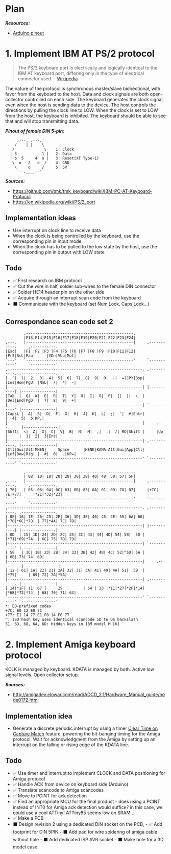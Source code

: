 # Plan

***Resources:***
- [Arduino pinout](https://docs.arduino.cc/resources/pinouts/A000066-full-pinout.pdf)

# 1. Implement IBM AT PS/2 protocol

> The PS/2 keyboard port is electrically and logically identical to the IBM AT keyboard port, differing only in the type of electrical connector used. - [Wikipedia](https://en.wikipedia.org/wiki/PS/2_port)

The nature of the protocol is synchronous master/slave bidirectional, with favor from the keyboard to the host.
Data and clock signals are both open-collector controlled on each side.
The keyboard generates the clock signal, even when the host is sending data to the device.
The host controls the directions by pulling the clock line to LOW.
When the clock is set to LOW from the host, the keyboard is inhibited.
The keyboard should be able to see that and will stop transmitting data.


***Pinout of female DIN 5-pin:***
```
     .---. .---.
    /    |_|    \
   /             \    1: Clock
  | 3           1 |   2: Data
  | o  5     4  o |   3: Reset(XT Type-1)
   \  o   2   o  /    4: GND
    \     o     /     5: 5V
     `--.___,--'
```

***Sources:***
- https://github.com/tmk/tmk_keyboard/wiki/IBM-PC-AT-Keyboard-Protocol
- https://en.wikipedia.org/wiki/PS/2_port

## Implementation ideas

- Use interrupt on clock line to receive data
- When the clock is being controlled by the keyboard, use the corresponding pin in input mode
- When the clock has to be pulled to the low state by the host, use the corresponding pin in output with LOW state

## Todo

- ✅ First research on IBM protocol
- ✅ Cut the wire in half, solder sub-wires to the female DIN connector
- ✅ Solder HE14 header pin on the other side
- ✅ Acquire through an interrupt scan code from the keyboard
- ⬛ Communicate with the keyboard (set Num Lock, Caps Lock...)

## Correspondance scan code set 2

```
        ,-----------------------------------------------.
        |F13|F14|F15|F16|F17|F18|F19|F20|F21|F22|F23|F24|
,---.   |-----------------------------------------------|     ,-----------.     ,-----------.
|Esc|   |F1 |F2 |F3 |F4 |F5 |F6 |F7 |F8 |F9 |F10|F11|F12|     |PrS|ScL|Pau|     |VDn|VUp|Mut|
`---'   `-----------------------------------------------'     `-----------'     `-----------'
,-----------------------------------------------------------. ,-----------. ,---------------.
|  `|  1|  2|  3|  4|  5|  6|  7|  8|  9|  0|  -|  =|JPY|Bsp| |Ins|Hom|PgU| |NmL|  /|  *|  -|
|-----------------------------------------------------------| |-----------| |---------------|
|Tab  |  Q|  W|  E|  R|  T|  Y|  U|  I|  O|  P|  [|  ]|  \  | |Del|End|PgD| |  7|  8|  9|  +|
|-----------------------------------------------------------| `-----------' |---------------|
|CapsL |  A|  S|  D|  F|  G|  H|  J|  K|  L|  ;|  '|  #|Entr|               |  4|  5|  6|KP,|
|-----------------------------------------------------------|     ,---.     |---------------|
|Shft|  <|  Z|  X|  C|  V|  B|  N|  M|  ,|  .|  /| RO|Shift |     |Up |     |  1|  2|  3|Ent|
|-----------------------------------------------------------| ,-----------. |---------------|
|Ctl|Gui|Alt|MHEN|     Space      |HENK|KANA|Alt|Gui|App|Ctl| |Lef|Dow|Rig| |  #|  0|  .|KP=|
`-----------------------------------------------------------' `-----------' `---------------'

        ,-----------------------------------------------.
        | 08| 10| 18| 20| 28| 30| 38| 40| 48| 50| 57| 5F|
,---.   |-----------------------------------------------|     ,-----------.     ,-----------.
| 76|   | 05| 06| 04| 0C| 03| 0B| 83| 0A| 01| 09| 78| 07|     |+7C| 7E|+77|     |*21|*32|*23|
`---'   `-----------------------------------------------'     `-----------'     `-----------'
,-----------------------------------------------------------. ,-----------. ,---------------.
| 0E| 16| 1E| 26| 25| 2E| 36| 3D| 3E| 46| 45| 4E| 55| 6A| 66| |*70|*6C|*7D| | 77|*4A| 7C| 7B|
|-----------------------------------------------------------| |-----------| |---------------|
| 0D  | 15| 1D| 24| 2D| 2C| 35| 3C| 43| 44| 4D| 54| 5B|  5D | |*71|*69|*7A| | 6C| 75| 7D| 79|
|-----------------------------------------------------------| `-----------' |---------------|
| 58   | 1C| 1B| 23| 2B| 34| 33| 3B| 42| 4B| 4C| 52|^5D| 5A |               | 6B| 73| 74| 6D|
|-----------------------------------------------------------|     ,---.     |---------------|
| 12 | 61| 1A| 22| 21| 2A| 32| 31| 3A| 41| 49| 4A| 51|  59  |     |*75|     | 69| 72| 7A|*5A|
|-----------------------------------------------------------| ,-----------. |---------------|
| 14|*1F| 11| 67 |     29         | 64 | 13 |*11|*27|*2F|*14| |*6B|*72|*74| | 68| 70| 71| 63|
`-----------------------------------------------------------' `-----------' `---------------'
*: E0-prefixed codes
+7C: E0 12 E0 7C
+77: E1 14 77 E1 F0 14 F0 77
^: ISO hash key uses identical scancode 5D to US backslash.
51, 63, 68, 6A, 6D: Hidden keys in IBM model M [6]
```

# 2. Implement Amiga keyboard protocol

KCLK is managed by keyboard.
KDATA is managed by both.
Active low signal levels.
Open collector setup.

***Sources:***
- http://amigadev.elowar.com/read/ADCD_2.1/Hardware_Manual_guide/node0172.html

## Implementation idea

- Generate a discrete periodic interrupt by using a timer [Clear Time on Capture Match](https://ww1.microchip.com/downloads/en/DeviceDoc/Atmel-7810-Automotive-Microcontrollers-ATmega328P_Datasheet.pdf#G1188567) feature, powering the bit-banging timing for the Amiga protocol.
Wait for acknowledgment from the Amiga by setting up an interrupt on the falling or rising edge of the KDATA line.

## Todo

- ✅ Use timer and interrupt to implement CLOCK and DATA positioning for Amiga protocol
- ✅ Handle ACK from device on keyboard side (Arduino)
- ✅ Translate scancode to Amiga scancodes
- ✅ Move to PCINT for ack detection
- ✅ Find an appropriate MCU for the final product
        - does using a PCINT instead of INT0 for Amiga ack detection would suffice?
         in this case, we could use a cool ATTiny!
         ATTiny85 seems low on SRAM...
- ✅ Make a PCB
- ⬛ Design revision 2 using a dedicated DIN socket on the PCB, 
        - ✅ Add footprint for DIN 5PIN
        - ⬛ Add pad for wire soldering of amiga cable without hole
        - ⬛ Add dedicated ISP AVR socket
        - ⬛ Make hole for a 3D model case


